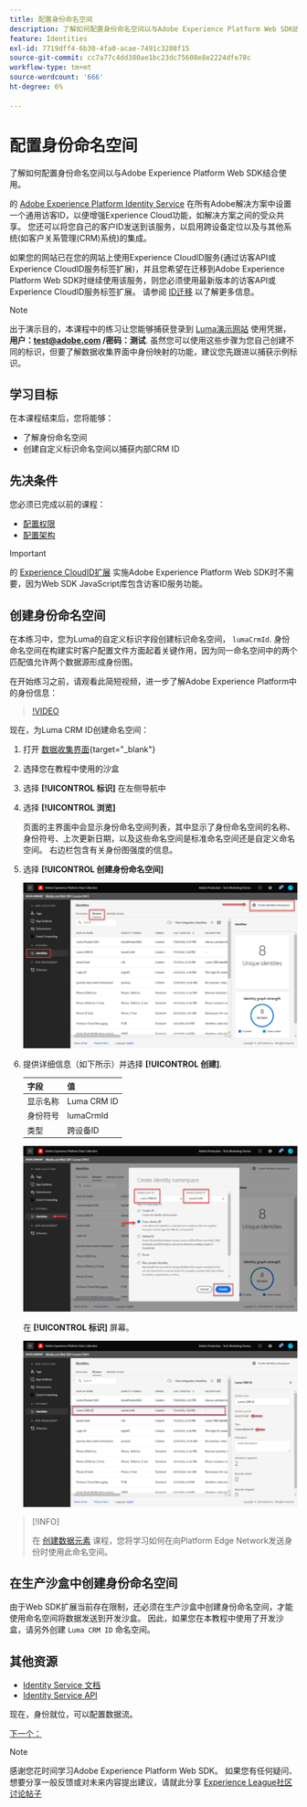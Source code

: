 ```yaml
---
title: 配置身份命名空间
description: 了解如何配置身份命名空间以与Adobe Experience Platform Web SDK结合使用。 本课程是“使用Web SDK实施Adobe Experience Cloud”教程的一部分。
feature: Identities
exl-id: 7719dff4-6b30-4fa0-acae-7491c3208f15
source-git-commit: cc7a77c4dd380ae1bc23dc75608e8e2224dfe78c
workflow-type: tm+mt
source-wordcount: '666'
ht-degree: 6%

---
```


# 配置身份命名空间

了解如何配置身份命名空间以与Adobe Experience Platform Web SDK结合使用。

的 [Adobe Experience Platform Identity Service](https://experienceleague.adobe.com/docs/id-service/using/home.html?lang=zh-Hans) 在所有Adobe解决方案中设置一个通用访客ID，以便增强Experience Cloud功能，如解决方案之间的受众共享。 您还可以将您自己的客户ID发送到该服务，以启用跨设备定位以及与其他系统(如客户关系管理(CRM)系统)的集成。

如果您的网站已在您的网站上使用Experience CloudID服务(通过访客API或Experience CloudID服务标签扩展)，并且您希望在迁移到Adobe Experience Platform Web SDK时继续使用该服务，则您必须使用最新版本的访客API或Experience CloudID服务标签扩展。 请参阅 [ID迁移](https://experienceleague.adobe.com/docs/experience-platform/edge/identity/overview.html?lang=en) 以了解更多信息。

>[!NOTE]
>
> 出于演示目的，本课程中的练习让您能够捕获登录到 [Luma演示网站](https://luma.enablementadobe.com/content/luma/us/en.html) 使用凭据， **用户：test@adobe.com /密码：测试**. 虽然您可以使用这些步骤为您自己创建不同的标识，但要了解数据收集界面中身份映射的功能，建议您先跟进以捕获示例标识。

## 学习目标

在本课程结束后，您将能够：

* 了解身份命名空间
* 创建自定义标识命名空间以捕获内部CRM ID


## 先决条件

您必须已完成以前的课程：

* [配置权限](configure-permissions.md)
* [配置架构](configure-schemas.md)

>[!IMPORTANT]
>
>的 [Experience CloudID扩展](https://exchange.adobe.com/experiencecloud.details.100160.adobe-experience-cloud-id-launch-extension.html) 实施Adobe Experience Platform Web SDK时不需要，因为Web SDK JavaScript库包含访客ID服务功能。

## 创建身份命名空间

在本练习中，您为Luma的自定义标识字段创建标识命名空间， `lumaCrmId`. 身份命名空间在构建实时客户配置文件方面起着关键作用，因为同一命名空间中的两个匹配值允许两个数据源形成身份图。

在开始练习之前，请观看此简短视频，进一步了解Adobe Experience Platform中的身份信息：
>[!VIDEO](https://video.tv.adobe.com/v/27841?quality=12&learn=on)

现在，为Luma CRM ID创建命名空间：

1. 打开 [数据收集界面](https://launch.adobe.com/){target=&quot;_blank&quot;}
1. 选择您在教程中使用的沙盒
1. 选择 **[!UICONTROL 标识]** 在左侧导航中
1. 选择 **[!UICONTROL 浏览]**

   页面的主界面中会显示身份命名空间列表，其中显示了身份命名空间的名称、身份符号、上次更新日期，以及这些命名空间是标准命名空间还是自定义命名空间。 右边栏包含有关身份图强度的信息。

1. 选择 **[!UICONTROL 创建身份命名空间]**

   ![查看标识](assets/configure-identities-screen.png)

1. 提供详细信息（如下所示）并选择 **[!UICONTROL 创建]**.

   | 字段 | 值 |
   |---------------|-----------|
   | 显示名称 | Luma CRM ID |
   | 身份符号 | lumaCrmId |
   | 类型 | 跨设备ID |


   ![创建命名空间](assets/identities-create-namespace.png)


   在 **[!UICONTROL 标识]** 屏幕。

   ![创建命名空间](assets/configure-identities-namespace-lumaCrmId.png)


>[!INFO]
>
> 在 [创建数据元素](create-data-elements.md) 课程，您将学习如何在向Platform Edge Network发送身份时使用此命名空间。

## 在生产沙盒中创建身份命名空间

由于Web SDK扩展当前存在限制，还必须在生产沙盒中创建身份命名空间，才能使用命名空间将数据发送到开发沙盒。 因此，如果您在本教程中使用了开发沙盒，请另外创建 `Luma CRM ID` 命名空间。

## 其他资源

* [Identity Service 文档](https://experienceleague.adobe.com/docs/experience-platform/sources/home.html?lang=zh-Hans)
* [Identity Service API](https://www.adobe.io/experience-platform-apis/references/identity-service/)

现在，身份就位，可以配置数据流。

[下一个： ](configure-datastream.md)

>[!NOTE]
>
>感谢您花时间学习Adobe Experience Platform Web SDK。 如果您有任何疑问、想要分享一般反馈或对未来内容提出建议，请就此分享 [Experience League社区讨论帖子](https://experienceleaguecommunities.adobe.com/t5/adobe-experience-platform-launch/tutorial-discussion-implement-adobe-experience-cloud-with-web/td-p/444996)
